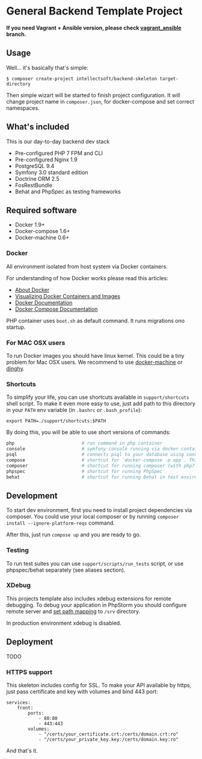 General Backend Template Project
===================================

**If you need Vagrant + Ansible version, please check [vagrant_ansible](https://github.com/intellectsoft-uk/symfony-skeleton/tree/vagrant_ansible) branch.**

## Usage

Well... it's basically that's simple:

```
$ composer create-project intellectsoft/backend-skeleton target-directory
```

Then simple wizart will be started to finish project configuration. It will change project name in `composer.json`, for docker-compose and set correct namespaces.

## What's included

This is our day-to-day backend dev stack

 - Pre-configured PHP 7 FPM and CLI
 - Pre-configured Nginx 1.9
 - PostgreSQL 9.4
 - Symfony 3.0 standard edition
 - Doctrine ORM 2.5
 - FosRestBundle
 - Behat and PhpSpec as testing frameworks

## Required software

 - Docker 1.9+
 - Docker-compose 1.6+
 - Docker-machine 0.6+

### Docker

All environment isolated from host system via Docker containers.

For understanding of how Docker works please read this articles:

 - [About Docker](http://www.wintellect.com/devcenter/paulballard/what-developers-need-to-know-about-docker)
 - [Visualizing Docker Containers and Images](http://merrigrove.blogspot.com.by/2015/10/visualizing-docker-containers-and-images.html)
 - [Docker Documentation](https://docs.docker.com/engine/misc/)
 - [Docker Compose Documentation](https://docs.docker.com/compose/)

PHP container uses `boot.sh` as default command. It runs migrations ono startup.

### For MAC OSX users

To run Docker images you should have linux kernel. This could be a tiny problem for Mac OSX users. We recommend to use [docker-machine](https://docs.docker.com/v1.8/installation/mac/) or [dinghy](https://github.com/codekitchen/dinghy).

### Shortcuts

To simplify your life, you can use shortcuts available in `support/shortcuts` shell script. To make it even more easy to use, just add path to this directory in your `PATH` env variable (in `.bashrc` or `.bash_profile`):

```
export PATH=./support/shortcuts:$PATH
```

By doing this, you will be able to use short versions of commands:

```bash
php                         # run command in php container
console                     # symfony console running via docker container
psql                        # connects psql to your database using containers
compose                     # shortcut for `docker-compose -p app`. This needed until docker-compose 1.7 is released.
composer                    # shortcut for running composer (with php7 in separate docker container)
phpspec                     # shortcut for running PhpSpec
behat                       # shortcut for running Behat in test environment
```

## Development

To start dev environment, first you need to install project dependencies via composer. You could use your local composer or by running `composer install --ignore-platform-reqs` command.

After this, just run `compose up` and you are ready to go.

### Testing

To run test suites you can use `support/scripts/run_tests` script, or use phpspec/behat separately (see aliases section).

### XDebug

This projects template also includes xdebug extensions for remote debugging. To debug your application in PhpStorm you should configure remote server and [set path mapping](https://www.jetbrains.com/phpstorm/help/override-server-path-mappings-dialog.html) to `/srv` directory.

In production environment xdebug is disabled.

## Deployment

TODO

### HTTPS support

This skeleton includes config for SSL. To make your API available by https, just pass certificate and key with volumes and bind 443 port:

```
services:
    front:
        ports:
            - 80:80
            - 443:443
        volumes:
            - "/certs/your_certificate.crt:/certs/domain.crt:ro"
            - "/certs/your_private_key.key:/certs/domain.key:ro"
```

And that's it.
